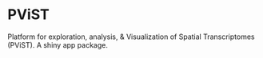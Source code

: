 # PViST
Platform for exploration, analysis, &amp; Visualization of Spatial Transcriptomes (PViST). A shiny app package.
